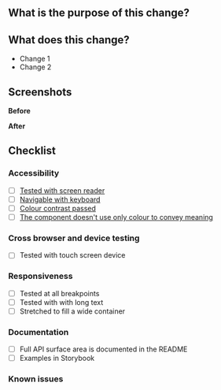 ## What is the purpose of this change?

<!--
Give a brief summary of why you are proposing this change or new feature.
Please ensure you have read our Contributing Guidelines:
https://www.theguardian.design/2a1e5182b/p/77c9d9-contributing
-->

## What does this change?

<!--
Give an overview of the changes you have made.
-->

-   Change 1
-   Change 2

## Screenshots

<!--
If you are not making changes to the design, please delete this section.
-->

**Before**

**After**

## Checklist

### Accessibility

-   [ ] [Tested with screen reader](https://github.com/guardian/source/blob/main/docs/06-accessibility.md#screen-readers)
-   [ ] [Navigable with keyboard](https://github.com/guardian/source/blob/main/docs/06-accessibility.md#keyboard-navigation)
-   [ ] [Colour contrast passed](https://github.com/guardian/source/blob/main/docs/06-accessibility.md#colour-contrast)
-   [ ] [The component doesn't use only colour to convey meaning](https://github.com/guardian/source/blob/main/docs/06-accessibility.md#use-of-colour)

### Cross browser and device testing

-   [ ] Tested with touch screen device

### Responsiveness

<!--
If there are guidelines around how much content the
component can support, or how wide its container
may get, please specify them in the documentation section
-->

-   [ ] Tested at all breakpoints
-   [ ] Tested with with long text
-   [ ] Stretched to fill a wide container

### Documentation

-   [ ] Full API surface area is documented in the README
-   [ ] Examples in Storybook

<!--
If we need to make changes to the documentation website,
please specify them here
-->

### Known issues

<!--
If there are known issues, please specify them here
-->
